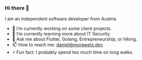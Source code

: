 ### Hi there 👋

I am an independent software developer from Austria.

- 🔭 I’m currently working on some client projects.
- 🌱 I’m currently learning more about IT Security.
- 💬 Ask me about Flutter, Golang, Entrepreneurship, or hiking.
- 📫 How to reach me: daniel@morawetz.dev
- ⚡ Fun fact: I probably spend too much time on long walks.
